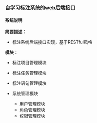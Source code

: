 ### 自学习标注系统的web后端接口

#### 系统说明

**简要描述：**

- 标注系统后端接口实现，基于RESTful风格


**模块：**
- 标注项目管理模块

- 标注任务管理模块

- 标注语句管理模块

- 系统管理模块
   - 用户管理模块
   - 角色管理模块
   - 权限管理模块


